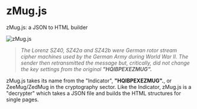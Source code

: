 # zMug.js
zMug.js: a JSON to HTML builder

![zMug.js](https://www.itslennee.it/zMug/img/zmug_black_small.png)

> *The Lorenz SZ40, SZ42a and SZ42b were German rotor stream cipher machines used by the German Army during World War II.*
> *The sender then retransmitted the message but, critically, did not change the key settings from the original **"HQIBPEXEZMUG".***

zMug.js takes its name from the "Indicator", **"HQIBPEXEZMUG".**, or ZeeMug/ZedMug in the cryptography sector. Like the Indicator, zMug.js is a "decrypter" which takes a JSON file and builds the HTML structures for single pages.


